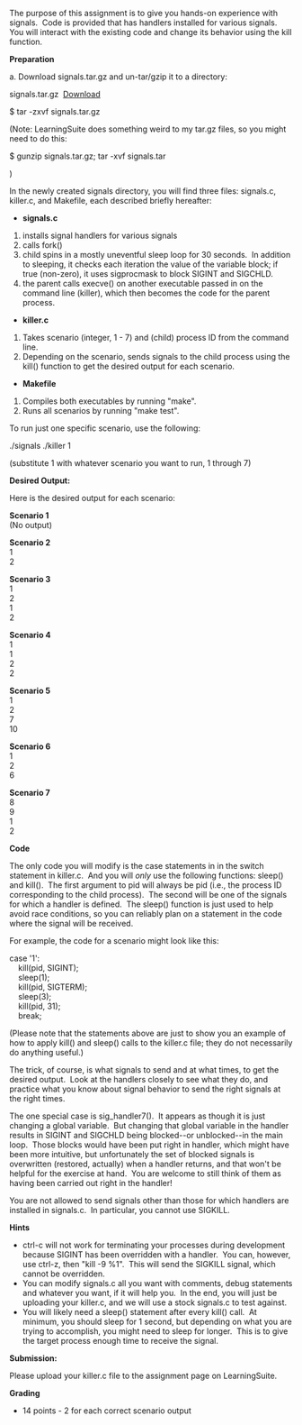 The purpose of this assignment is to give you hands-on experience with signals.  Code is provided that has handlers installed for various signals.  You will interact with the existing code and change its behavior using the kill function.

**Preparation**

a. Download signals.tar.gz and un-tar/gzip it to a directory:

signals.tar.gz  [Download](https://learningsuite.byu.edu/plugins/Upload/fileDownload.php?fileId=d24fab2e-Yw6O-H6dg-f7WY-sGb1023e3d9f)

$ tar -zxvf signals.tar.gz

(Note: LearningSuite does something weird to my tar.gz files, so you might need to do this:

$ gunzip signals.tar.gz; tar -xvf signals.tar

)

In the newly created signals directory, you will find three files: signals.c, killer.c, and Makefile, each described briefly hereafter:

-   **signals.c**

1.  installs signal handlers for various signals
2.  calls fork()
3.  child spins in a mostly uneventful sleep loop for 30 seconds.  In addition to sleeping, it checks each iteration the value of the variable block; if true (non-zero), it uses sigprocmask to block SIGINT and SIGCHLD.
4.  the parent calls execve() on another executable passed in on the command line (killer), which then becomes the code for the parent process.

-   **killer.c**

1.  Takes scenario (integer, 1 - 7) and (child) process ID from the command line.
2.  Depending on the scenario, sends signals to the child process using the kill() function to get the desired output for each scenario.

-   **Makefile**

1.  Compiles both executables by running "make".
2.  Runs all scenarios by running "make test".

To run just one specific scenario, use the following:

./signals ./killer 1

(substitute 1 with whatever scenario you want to run, 1 through 7)

**Desired Output:**

Here is the desired output for each scenario:

**Scenario 1**\
(No output)

**Scenario 2**\
1\
2

**Scenario 3**\
1\
2\
1\
2

**Scenario 4**\
1\
1\
2\
2

**Scenario 5**\
1\
2\
7\
10

**Scenario 6**\
1\
2\
6

**Scenario 7**\
8\
9\
1\
2

**Code**

The only code you will modify is the case statements in in the switch statement in killer.c.  And you will *only* use the following functions: sleep() and kill().  The first argument to pid will always be pid (i.e., the process ID corresponding to the child process).  The second will be one of the signals for which a handler is defined.  The sleep() function is just used to help avoid race conditions, so you can reliably plan on a statement in the code where the signal will be received.

For example, the code for a scenario might look like this:

case '1':\
    kill(pid, SIGINT);\
    sleep(1);\
    kill(pid, SIGTERM);\
    sleep(3);\
    kill(pid, 31);\
    break;

(Please note that the statements above are just to show you an example of how to apply kill() and sleep() calls to the killer.c file; they do not necessarily do anything useful.)

The trick, of course, is what signals to send and at what times, to get the desired output.  Look at the handlers closely to see what they do, and practice what you know about signal behavior to send the right signals at the right times.

The one special case is sig_handler7().  It appears as though it is just changing a global variable.  But changing that global variable in the handler results in SIGINT and SIGCHLD being blocked--or unblocked--in the main loop.  Those blocks would have been put right in handler, which might have been more intuitive, but unfortunately the set of blocked signals is overwritten (restored, actually) when a handler returns, and that won't be helpful for the exercise at hand.  You are welcome to still think of them as having been carried out right in the handler!

You are not allowed to send signals other than those for which handlers are installed in signals.c.  In particular, you cannot use SIGKILL.

**Hints**

-   ctrl-c will not work for terminating your processes during development because SIGINT has been overridden with a handler.  You can, however, use ctrl-z, then "kill -9 %1".  This will send the SIGKILL signal, which cannot be overridden.
-   You can modify signals.c all you want with comments, debug statements and whatever you want, if it will help you.  In the end, you will just be uploading your killer.c, and we will use a stock signals.c to test against.
-   You will likely need a sleep() statement after every kill() call.  At minimum, you should sleep for 1 second, but depending on what you are trying to accomplish, you might need to sleep for longer.  This is to give the target process enough time to receive the signal.

**Submission:**

Please upload your killer.c file to the assignment page on LearningSuite.

**Grading**

-   14 points - 2 for each correct scenario output